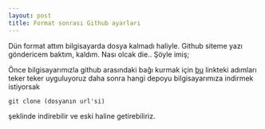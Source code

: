 ```yaml
---
layout: post
title: Format sonrası Github ayarları
---
```

Dün format attım bilgisayarda dosya kalmadı haliyle. Github siteme yazı göndericem baktım, kaldım. Nası olcak die..
Şöyle imiş;

Önce bilgisayarımızla github arasındaki bağı kurmak için [bu](http://help.github.com/linux-set-up-git/) linkteki adımları teker teker uyguluyoruz daha sonra hangi depoyu bilgisayarımıza indirmek istiyorsak 

	git clone (dosyanın url'si)
şeklinde indirebilir ve eski haline getirebiliriz.


